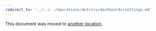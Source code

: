 ```yaml
---
redirect_to: '../../../operations/metrics/dashboards/settings.md'
---
```


This document was moved to [another location](../../../operations/metrics/dashboards/settings.md).

<!-- This redirect file can be deleted after February 1, 2021. -->
<!-- Before deletion, see: https://docs.gitlab.com/ee/development/documentation/#move-or-rename-a-page -->
